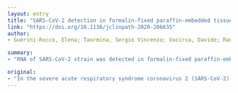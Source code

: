 ```yaml
---
layout: entry
title: "SARS-CoV-2 detection in formalin-fixed paraffin-embedded tissue specimens from surgical resection of tongue squamous cell carcinoma"
link: "https://doi.org/10.1136/jclinpath-2020-206635"
author:
- Guerini-Rocco, Elena; Taormina, Sergio Vincenzo; Vacirca, Davide; Ranghiero, Alberto; Rappa, Alessandra; Fumagalli, Caterina; Maffini, Fausto; Rampinelli, Cristiano; Galetta, Domenico; Tagliabue, Marta; Ansarin, Mohssen; Barberis, Massimo

summary:
- "RNA of SARS-CoV-2 strain was detected in formalin-fixed paraffin-embedded samples from surgical resection of tongue squamous cell carcinoma of a patient who developed COVID-19 postsurgery. No viral RNA was found in metastatic and reactive lymph nodes. The findings may give important information on the possible sites of infection or virus reservoir. Guidelines related to safety procedures in the laboratory have been released."

original:
- "In the severe acute respiratory syndrome coronavirus 2 (SARS-CoV-2) pandemic, pathologists can be exposed to infection handling surgical specimens. Guidelines related to safety procedures in the laboratory have been released. However, there is a lack of studies performed on biopsy and surgical resection specimens. Here we report the detection of SARS-CoV-2 in formalin-fixed paraffin-embedded samples from surgical resection of tongue squamous cell carcinoma of a patient who developed COVID-19 postsurgery. RNA of SARS-CoV-2 strain was detected in the tumour and the normal submandibular gland samples using real-time PCR-based assay. No viral RNA was found in metastatic and reactive lymph nodes. We demonstrated that SARS-CoV-2 RNA can be detected in routine histopathological samples even before COVID-19 disease development. These findings may give important information on the possible sites of infection or virus reservoir, and highlight the necessity of proper handling and fixation before sample processing."
---
```


